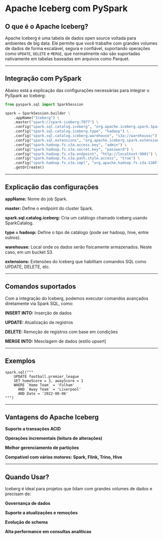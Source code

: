 # Apache Iceberg com PySpark

## O que é o Apache Iceberg?

Apache Iceberg é uma tabela de dados open source voltada para ambientes de big data. Ele permite que você trabalhe com grandes volumes de dados de forma escalável, segura e confiável, suportando operações como `UPDATE`, `DELETE` e `MERGE`, que normalmente não são suportadas nativamente em tabelas baseadas em arquivos como Parquet.

---

## Integração com PySpark

Abaixo está a explicação das configurações necessárias para integrar o PySpark ao Iceberg:

```python
from pyspark.sql import SparkSession

spark = SparkSession.builder \
    .appName("Iceberg") \
    .master("spark://spark-iceberg:7077") \
    .config("spark.sql.catalog.iceberg", "org.apache.iceberg.spark.SparkCatalog") \
    .config("spark.sql.catalog.iceberg.type", "hadoop") \
    .config("spark.sql.catalog.iceberg.warehouse", "s3a://warehouse/") \
    .config("spark.sql.extensions", "org.apache.iceberg.spark.extensions.IcebergSparkSessionExtensions") \
    .config("spark.hadoop.fs.s3a.access.key", "admin") \
    .config("spark.hadoop.fs.s3a.secret.key", "password") \
    .config("spark.hadoop.fs.s3a.endpoint", "http://localhost:9001") \
    .config("spark.hadoop.fs.s3a.path.style.access", "true") \
    .config("spark.hadoop.fs.s3a.impl", "org.apache.hadoop.fs.s3a.S3AFileSystem") \
    .getOrCreate()
```

---

## Explicação das configurações

**appName:** Nome do job Spark.

**master:** Define o endpoint do cluster Spark.

**spark.sql.catalog.iceberg:** Cria um catálogo chamado iceberg usando SparkCatalog.

**type = hadoop:** Define o tipo de catálogo (pode ser hadoop, hive, entre outros).

**warehouse:** Local onde os dados serão fisicamente armazenados. Neste caso, em um bucket S3.

**extensions:** Extensões do Iceberg que habilitam comandos SQL como UPDATE, DELETE, etc.

---

## Comandos suportados

Com a integração do Iceberg, podemos executar comandos avançados diretamente via Spark SQL, como:

**INSERT INTO:** Inserção de dados

**UPDATE:** Atualização de registros

**DELETE:** Remoção de registros com base em condições

**MERGE INTO:** Mesclagem de dados (estilo upsert)

---

## Exemplos

```
spark.sql("""
    UPDATE football.premier_league
    SET homeScore = 3, awayScore = 1
    WHERE `Home Team` = 'Fulham'
      AND `Away Team` = 'Liverpool'
      AND Date = '2022-08-06'
""")
```

---

## Vantagens do Apache Iceberg

**Suporte a transações ACID**

**Operações incrementais (leitura de alterações)**

**Melhor gerenciamento de partições**

**Compatível com vários motores: Spark, Flink, Trino, Hive**

---

## Quando Usar?

Iceberg é ideal para projetos que lidam com grandes volumes de dados e precisam de:

**Governança de dados**

**Suporte a atualizações e remoções**

**Evolução de schema**

**Alta performance em consultas analíticas**
